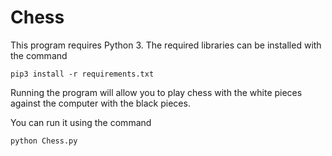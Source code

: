 # Chess

This program requires Python 3. The required libraries can be installed with the command
```
pip3 install -r requirements.txt
```

Running the program will allow you to play chess with the white pieces against the computer with the black pieces.

You can run it using the command
```
python Chess.py
```
